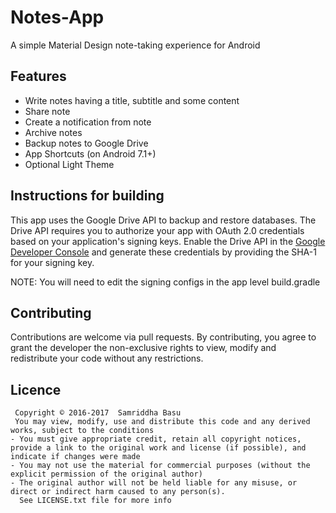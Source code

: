 # Notes-App
A simple Material Design note-taking experience for Android

## Features
- Write notes having a title, subtitle and some content
- Share note
- Create a notification from note
- Archive notes
- Backup notes to Google Drive
- App Shortcuts (on Android 7.1+)
- Optional Light Theme

## Instructions for building
This app uses the Google Drive API to backup and restore databases. The Drive API requires you to authorize your app with OAuth 2.0
 credentials based on your application's signing keys. Enable the Drive API in the [Google Developer Console](https://console.developers.google.com/apis/) and generate these credentials by providing the SHA-1 for your signing key.

NOTE: You will need to edit the signing configs in the app level build.gradle

## Contributing
Contributions are welcome via pull requests. By contributing, you agree to grant the developer the non-exclusive rights to view, modify and redistribute your code without any restrictions.

## Licence
     Copyright © 2016-2017  Samriddha Basu
     You may view, modify, use and distribute this code and any derived works, subject to the conditions
    - You must give appropriate credit, retain all copyright notices, provide a link to the original work and license (if possible), and indicate if changes were made
    - You may not use the material for commercial purposes (without the explicit permission of the original author)
    - The original author will not be held liable for any misuse, or direct or indirect harm caused to any person(s).
	  See LICENSE.txt file for more info
